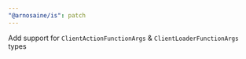 ```yaml
---
"@arnosaine/is": patch
---
```


Add support for `ClientActionFunctionArgs` & `ClientLoaderFunctionArgs` types
